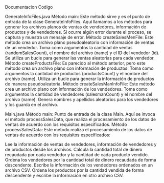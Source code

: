 Documentacion Codigo

GenerateInfoFiles.java
Método main: Este método sirve y es el punto de entrada de la clase GenerateInfoFiles. Aquí llamamos a los métodos para generar los archivos planos de ventas de vendedores, información de productos y de vendedores. Si ocurre algún error durante el proceso, se captura y muestra un mensaje de error.
Método createSalesMenFile: Este método crea un archivo plano pseudoaleatorio con información de ventas de un vendedor. Toma como argumentos la cantidad de ventas (randomSalesCount), el nombre del archivo (name) y el ID del vendedor (id). Se utiliza un bucle para generar las ventas aleatorias para cada vendedor.
Método createProductsFile: Es parecido al método anterior, pero este método crea un archivo plano con información de productos. Toma como argumentos la cantidad de productos (productsCount) y el nombre del archivo (name). Utiliza un bucle para generar la información de productos de manera pseudoaleatoria.
Método createSalesManInfoFile: Este método crea un archivo plano con información de los vendedores. Toma como argumentos la cantidad de vendedores (salesmanCount) y el nombre del archivo (name). Genera nombres y apellidos aleatorios para los vendedores y los guarda en el archivo.

Main.java
Método main: Punto de entrada de la clase Main. Aquí se invoca el método processSalesData, que realiza el procesamiento de los datos de ventas de acuerdo con los requisitos especificados.
Método processSalesData: Este método realiza el procesamiento de los datos de ventas de acuerdo con los requisitos especificados:

Lee la información de ventas de vendedores, información de vendedores y de productos desde los archivos.
Calcula la cantidad total de dinero recaudada por cada vendedor y la cantidad de cada producto vendido.
Ordena los vendedores por la cantidad total de dinero recaudada de forma descendente.
Escribe la información de los vendedores ordenados en un archivo CSV.
Ordena los productos por la cantidad vendida de forma descendente y escribe la información en otro archivo CSV.
